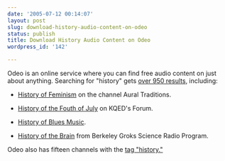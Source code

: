 ```yaml
---
date: '2005-07-12 00:14:07'
layout: post
slug: download-history-audio-content-on-odeo
status: publish
title: Download History Audio Content on Odeo
wordpress_id: '142'

---
```


Odeo is an online service where you can find free audio content on just about anything. Searching for "history" gets [over 950 results](http://www.odeo.com/search/?q=history&x=0&y=0), including:






  * [History of Feminism](http://www.odeo.com/show/23081/view) on the channel Aural Traditions.


  * [History of the Fouth of July](http://www.odeo.com/show/73211/view) on KQED's Forum.


  * [History of Blues Music](http://www.odeo.com/channel/3002/view).


  * [History of the Brain](http://www.odeo.com/show/28132/view) from Berkeley Groks Science Radio Program.




Odeo also has fifteen channels with the [tag "history."](http://www.odeo.com/tag/history)
